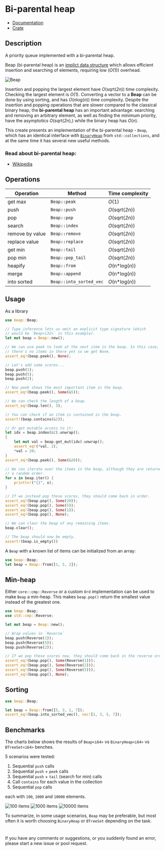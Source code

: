 # Bi-parental heap

* [Documentation](https://docs.rs/beap/)
* [Crate](https://crates.io/crates/beap)

## Description

A priority queue implemented with a bi-parental heap.

Beap (bi-parental heap) is an
[implict data structure](https://en.wikipedia.org/wiki/Implicit_data_structure)
which allows efficient insertion and searching of elements, requiring low (*O*(1)) overhead.

![Beap](assets/Beap.jpg)

Insertion and popping the largest element have *O*(sqrt(*2n*)) time complexity.
Checking the largest element is *O*(1). Converting a vector to a **Beap**
can be done by using sorting, and has *O*(nlog(*n*)) time complexity.
Despite the insertion and popping operations that are slower compared to the classical binary heap,
the **bi-parental heap** has an important advantage:
searching and removing an arbitrary element, as well as finding the minimum priority,
have the asymptotics *O*(sqrt(*2n*),) while the binary heap has *O*(*n*).

This create presents an implementation of the bi-parental heap - `Beap`,
which has an identical interface with [`BinaryHeap`](https://doc.rust-lang.org/stable/std/collections/struct.BinaryHeap.html) from `std::collections`,
and at the same time it has several new useful methods.

### Read about bi-parental heap:
* [Wikipedia](https://en.wikipedia.org/wiki/Beap)

## Operations
| Operation       | Method                  | Time complexity  |
| --------------- | ----------------------- | ---------------- |
| get max         | `Beap::peak`            | *O*(1)           |
| push            | `Beap::push`            | *O*(sqrt(*2n*))  |
| pop             | `Beap::pop`             | *O*(sqrt(*2n*))  |
| search          | `Beap::index`           | *O*(sqrt(*2n*))  |
| remove by value | `Beap::remove`          | *O*(sqrt(*2n*))  |
| replace value   | `Beap::replace`         | *O*(sqrt(*2n*))  |
| get min         | `Beap::tail`            | *O*(sqrt(*2n*))  |
| pop min         | `Beap::pop_tail`        | *O*(sqrt(*2n*))  |
| heapify         | `Beap::from`            | *O*(n*log(*n*))  |
| merge           | `Beap::append`          | *O*(n*log(*n*))  |
| into sorted     | `Beap::into_sorted_vec` | *O*(n*log(*n*))  |

## Usage

As a library

```rust
use beap::Beap;

// Type inference lets us omit an explicit type signature (which
// would be `Beap<i32>` in this example).
let mut beap = Beap::new();

// We can use peek to look at the next item in the beap. In this case,
// there's no items in there yet so we get None.
assert_eq!(beap.peek(), None);

// Let's add some scores...
beap.push(1);
beap.push(5);
beap.push(2);

// Now peek shows the most important item in the beap.
assert_eq!(beap.peek(), Some(&5));

// We can check the length of a beap.
assert_eq!(beap.len(), 3);

// You can check if an item is contained in the beap.
assert!(beap.contains(&2));

// Or get mutable access to it:
let idx = beap.index(&2).unwrap();
{
    let mut val = beap.get_mut(idx).unwrap();
    assert_eq!(*val, 2);
    *val = 20;
}
assert_eq!(beap.peek(), Some(&20));

// We can iterate over the items in the beap, although they are returned in
// a random order.
for x in beap.iter() {
    println!("{}", x);
}

// If we instead pop these scores, they should come back in order.
assert_eq!(beap.pop(), Some(20));
assert_eq!(beap.pop(), Some(5));
assert_eq!(beap.pop(), Some(1));
assert_eq!(beap.pop(), None);

// We can clear the beap of any remaining items.
beap.clear();

// The beap should now be empty.
assert!(beap.is_empty())
```

A `Beap` with a known list of items can be initialized from an array:

```rust
use beap::Beap;
let beap = Beap::from([1, 5, 2]);
```

## Min-heap

Either `core::cmp::Reverse` or a custom `Ord` implementation can be used to
make `Beap` a min-heap. This makes `beap.pop()` return the smallest
value instead of the greatest one.

```rust
use beap::Beap;
use std::cmp::Reverse;

let mut beap = Beap::new();

// Wrap values in `Reverse`
beap.push(Reverse(1));
beap.push(Reverse(5));
beap.push(Reverse(2));

// If we pop these scores now, they should come back in the reverse order.
assert_eq!(beap.pop(), Some(Reverse(1)));
assert_eq!(beap.pop(), Some(Reverse(2)));
assert_eq!(beap.pop(), Some(Reverse(5)));
assert_eq!(beap.pop(), None);
```

## Sorting

```rust
use beap::Beap;

let beap = Beap::from([5, 3, 1, 7]);
assert_eq!(beap.into_sorted_vec(), vec![1, 3, 5, 7]);
```

## Benchmarks
The charts below shows the results of `Beap<i64>` vs `BinaryHeap<i64>` vs `BTreeSet<i64>` benches.

5 scenarios were tested:
1. Sequential `push` calls
2. Sequential `push` + `peek` calls
3. Sequential `push` + `tail` (search for min) calls
4. Call `contains` for each value in the collection
5. Sequential `pop` calls

each with `100`, `1000` and `10000` elements.

![100 items](assets/100_items.png)
![1000 items](assets/1000_items.png)
![10000 items](assets/10000_items.png)

To summarize, in some usage scenarios, `Beap` may be preferable, 
but most often it is worth choosing `BinaryHeap` or `BTreeSet` depending on the task.

#
If you have any comments or suggestions, or you suddenly found an error, please start a new issue or pool request.
